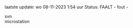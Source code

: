 laatste update: 
wo 08-11-2023  1:54   uur 
Status: FAALT - fout - 
<div class="service R">svn</div><div class="service Y">microstation</div>